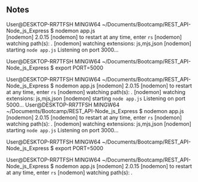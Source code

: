 ## Notes

User@DESKTOP-RR7TFSH MINGW64 ~/Documents/Bootcamp/REST_API-Node_js_Express
$ nodemon app.js  
[nodemon] 2.0.15 
[nodemon] to restart at any time, enter `rs` 
[nodemon] watching path(s): *.* 
[nodemon] watching extensions: js,mjs,json 
[nodemon] starting `node app.js` 
Listening on port 3000... 

User@DESKTOP-RR7TFSH MINGW64 ~/Documents/Bootcamp/REST_API-Node_js_Express 
$ export PORT=5000 

User@DESKTOP-RR7TFSH MINGW64 ~/Documents/Bootcamp/REST_API-Node_js_Express 
$ nodemon app.js 
[nodemon] 2.0.15 
[nodemon] to restart at any time, enter `rs` 
[nodemon] watching path(s): *.* 
[nodemon] watching extensions: js,mjs,json 
[nodemon] starting `node app.js` 
Listening on port 5000... User@DESKTOP-RR7TFSH MINGW64 ~/Documents/Bootcamp/REST_API-Node_js_Express
$ nodemon app.js 
[nodemon] 2.0.15
[nodemon] to restart at any time, enter `rs`
[nodemon] watching path(s): *.*
[nodemon] watching extensions: js,mjs,json
[nodemon] starting `node app.js`
Listening on port 3000...

User@DESKTOP-RR7TFSH MINGW64 ~/Documents/Bootcamp/REST_API-Node_js_Express
$ export PORT=5000

User@DESKTOP-RR7TFSH MINGW64 ~/Documents/Bootcamp/REST_API-Node_js_Express
$ nodemon app.js
[nodemon] 2.0.15
[nodemon] to restart at any time, enter `rs`
[nodemon] watching path(s): *.*